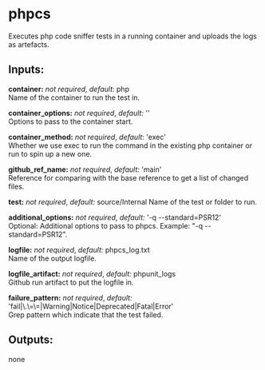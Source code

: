 # phpcs
Executes php code sniffer tests in a running container and uploads the logs as artefacts.

## Inputs:
**container:** *not required*, *default:*  php  
Name of the container to run the test in.

**container_options:** *not required*, *default:*  ''  
Options to pass to the container start.

**container_method:** *not required*, *default*: 'exec'  
Whether we use exec to run the command in the existing php container or run to spin up a new one.

**github_ref_name:** *not required*, *default:* 'main'  
Reference for comparing with the base reference to get a list of changed files.

**test:** *not required*, *default:*  source/Internal
Name of the test or folder to run.

**additional_options:** *not required*, *default:*  '-q --standard=PSR12'  
Optional: Additional options to pass to phpcs. Example: "-q --standard=PSR12".

**logfile:** *not required*, *default:*  phpcs_log.txt  
Name of the output logfile.

**logfile_artifact:** *not required*, *default:*  phpunit_logs  
Github run artifact to put the logfile in.

**failure_pattern:** *not required*, *default:*  'fail|\\.\\=\\=|Warning|Notice|Deprecated|Fatal|Error'  
Grep pattern which indicate that the test failed.

## Outputs:
none
